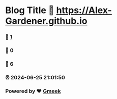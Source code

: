# Blog Title :link: https://Alex-Gardener.github.io 
### :page_facing_up: [1](https://Alex-Gardener.github.io/tag.html) 
### :speech_balloon: 0 
### :hibiscus: 6 
### :alarm_clock: 2024-06-25 21:01:50 
### Powered by :heart: [Gmeek](https://github.com/Meekdai/Gmeek)
